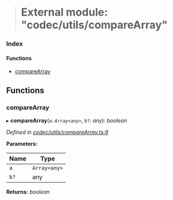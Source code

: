 > # External module: "codec/utils/compareArray"

### Index

#### Functions

* [compareArray](_codec_utils_comparearray_.md#comparearray)

## Functions

###  compareArray

▸ **compareArray**(`a`: *`Array<any>`*, `b?`: *any*): *boolean*

*Defined in [codec/utils/compareArray.ts:9](https://github.com/polkadot-js/api/blob/8c4320c/packages/types/src/codec/utils/compareArray.ts#L9)*

**Parameters:**

Name | Type |
------ | ------ |
`a` | `Array<any>` |
`b?` | any |

**Returns:** *boolean*